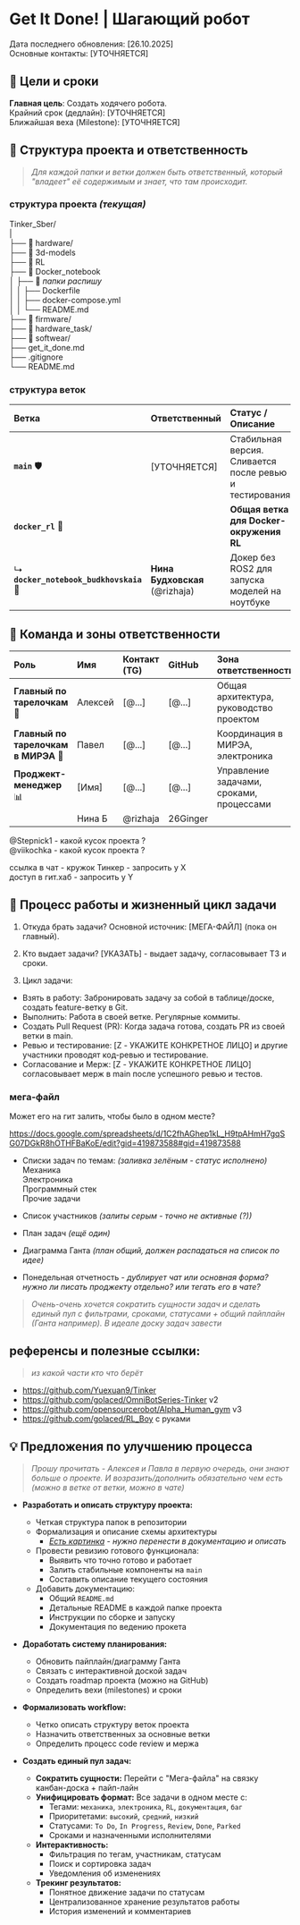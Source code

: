 # Get It Done! | Шагающий робот
Дата последнего обновления: [26.10.2025]  
Основные контакты: [УТОЧНЯЕТСЯ]

## 🎯 Цели и сроки
**Главная цель**: Создать ходячего робота.  
Крайний срок (дедлайн): [УТОЧНЯЕТСЯ]  
Ближайшая веха (Milestone): [УТОЧНЯЕТСЯ]  

## 📁 Структура проекта и ответственность

>*Для каждой папки и ветки должен быть ответственный, который "владеет" её содержимым и знает, что там происходит.*
### структура проекта  *(текущая)*
Tinker_Sber/  
|  
├── 📁 hardware/     
├── 📁 3d-models   
├── 📁 RL  
├── 📁 Docker_notebook  
│       ├── 📁 *папки распишу*   
│   │   ├── Dockerfile  
│   │   ├── docker-compose.yml  
│   │   └── README.md   
├── 📁 firmware/  
├── 📁 hardware_task/  
├── 📁 softwear/  
├── get_it_done.md  
├── .gitignore  
└── README.md   


### структура веток
| Ветка | Ответственный | Статус / Описание |
| :--- | :--- | :--- |
| **`main`** 🛡️ | [УТОЧНЯЕТСЯ] | Стабильная версия. Сливается после ревью и тестирования. |
| **`docker_rl`** 🐳 |  | **Общая ветка для Docker-окружения RL** |
| ↳ **`docker_notebook_budkhovskaia`** 📓 | **Нина Будховская** (@rizhaja) | Докер без ROS2 для запуска моделей на ноутбуке |

## 👥 Команда и зоны ответственности

| Роль | Имя | Контакт (TG) | GitHub | Зона ответственности |
| :--- | :--- | :--- | :--- | :--- |
| **Главный по тарелочкам** 🥘 | Алексей | [@...] | [@...] | Общая архитектура, руководство проектом |
| **Главный по тарелочкам в МИРЭА** 🏫 | Павел | [@...] | [@...] | Координация в МИРЭА, электроника |
| **Проджект-менеджер** 📊 | [Имя] | [@...] | [@...] | Управление задачами, сроками, процессами |
|  | Нина Б | @rizhaja | 26Ginger |  |

@Stepnick1 - какой кусок проекта ?  
@viikochka - какой кусок проекта ?  

ссылка в чат - кружок Тинкер - запросить у X  
доступ в гит.хаб - запросить у Y  

## 🔄 Процесс работы и жизненный цикл задачи

1. Откуда брать задачи?
Основной источник: [МЕГА-ФАЙЛ] (пока он главный).

2. Кто выдает задачи?
[УКАЗАТЬ] - выдает задачу, согласовывает ТЗ и сроки.

3. Цикл задачи:
* Взять в работу: Забронировать задачу за собой в таблице/доске, создать feature-ветку в Git.
* Выполнить: Работа в своей ветке. Регулярные коммиты.
* Создать Pull Request (PR): Когда задача готова, создать PR из своей ветки в main.
* Ревью и тестирование: [Z - УКАЖИТЕ КОНКРЕТНОЕ ЛИЦО] и другие участники проводят код-ревью и тестирование.
* Согласование и Мерж: [Z - УКАЖИТЕ КОНКРЕТНОЕ ЛИЦО] согласовывает мерж в main после успешного ревью и тестов.

### мега-файл

Может его на гит залить, чтобы было в одном месте?   

https://docs.google.com/spreadsheets/d/1C2fhAGhep1kL_H9tpAHmH7gqSG07DGkR8hOTHFBaKoE/edit?gid=419873588#gid=419873588  

* Списки задач по темам:
*(заливка зелёным - статус исполнено)*
Механика  
Электроника  
Программный стек  
Прочие задачи  

* Список участников *(залиты серым - точно не активные (?))*
* План задач *(ещё один)*
* Диаграмма Ганта *(план общий, должен распадаться на список по идее)*
* Понедельная отчетность - *дублирует чат или основная форма? нужно ли писать проджекту отдельно? или тегать его в чате?*

>*Очень-очень хочется сократить сущности задач и сделать единый пул с фильтрами, сроками, статусами + общий пайплайн (Ганта например). В идеале доску задач завести*

## референсы и полезные ссылки: 
>*из какой части кто что берёт*
* https://github.com/Yuexuan9/Tinker
* https://github.com/golaced/OmniBotSeries-Tinker v2
* https://github.com/opensourcerobot/Alpha_Human_gym v3 
* https://github.com/golaced/RL_Boy с руками

## 💡 Предложения по улучшению процесса
>*Прошу прочитать - Алексея и Павла в первую очередь, они знают больше о проекте. И возразить/дополнить обязательно чем есть (можно в ветке от ветки, можно в чате)*

- **Разработать и описать структуру проекта:**
  - Четкая структура папок в репозитории
  - Формализация и описание схемы архитектуры 
    * *[Есть картинка](https://drive.google.com/file/d/1AAhZ64PIzU3g_RsLky-U2uh_oYeLCIoC/view?usp=drivesdk) - нужно перенести в документацию и описать*
  - Провести ревизию готового функционала:
    - Выявить что точно готово и работает
    - Залить стабильные компоненты на `main`
    - Составить описание текущего состояния
  - Добавить документацию:
    - Общий `README.md` 
    - Детальные README в каждой папке проекта
    - Инструкции по сборке и запуску
    - Документация по ведению прокета
- **Доработать систему планирования:**
  - Обновить пайплайн/диаграмму Ганта
  - Связать с интерактивной доской задач
  - Создать roadmap проекта (можно на GitHub)
  - Определить вехи (milestones) и сроки    
- **Формализовать workflow:**
  - Четко описать структуру веток проекта
  - Назначить ответственных за основные ветки
  - Определить процесс code review и мержа
  
- **Создать единый пул задач:**
  - **Сократить сущности:** Перейти с "Мега-файла" на связку канбан-доска + пайп-лайн
  - **Унифицировать формат:** Все задачи в одном месте с:
    - Тегами: `механика`, `электроника`, `RL`, `документация`, `баг`
    - Приоритетами: `высокий`, `средний`, `низкий`
    - Статусами: `To Do`, `In Progress`, `Review`, `Done`, `Parked`
    - Сроками и назначенными исполнителями
  - **Интерактивность:**
    - Фильтрация по тегам, участникам, статусам
    - Поиск и сортировка задач
    - Уведомления об изменениях
  - **Трекинг результатов:**
    - Понятное движение задачи по статусам
    - Централизованное хранение результатов работы
    - История изменений и комментариев



